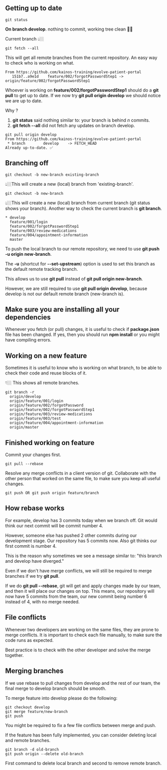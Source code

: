 ## Getting up to date

```
git status
```
**On branch develop**. nothing to commit, working tree clean 👌🏽

Current branch 👆🏼

```
git fetch --all
```
This will get all remote branches from the current repository. An easy way to check who is working on what.

```
From https://github.com/kainos-training/evolve-patient-portal
   151b7..a9e1d    feature/002/forgotPasswordStep1 -> origin/feature/002/forgotPasswordStep1
```
Whoever is working on **feature/002/forgotPasswordStep1** should do a **git pull** to get up to date.
If we now try **git pull origin develop** we should notice we are up to date.

Why ?
1. **git status** said nothing similar to: your branch is behind *n* commits.
2. **git fetch --all** did not fetch any updates on branch develop.

```
git pull origin develop
From https://github.com/kainos-training/evolve-patient-portal
 * branch        develop    -> FETCH_HEAD
Already up-to-date. ✅
```

## Branching off

```
git checkout -b new-branch existing-branch
```
👆🏼This will create a new (local) branch from 'existing-branch'.


```
git checkout -b new-branch
```
👆🏼This will create a new (local) branch from current branch (git status shows your branch).
Another way to check the current branch is **git branch**.
```
* develop
  feature/001/login
  feature/002/forgotPasswordStep1
  feature/003/review-medications
  feature/004/appointment-information
  master
```

To push the local branch to our remote repository, we need to use **git push -u origin new-branch**.

The **-u** (shortcut for **--set-upstream**) option is used to set this branch as the default remote tracking branch.

This allows us to use **git pull** instead of **git pull origin new-branch**. 

However, we are still required to use **git pull origin develop**, because develop is not our default remote branch (new-branch is).


## Make sure you are installing all your dependencies

Whenever you fetch (or pull) changes, it is useful to check if **package.json** file has been changed.
If yes, then you should run **npm install** or you might have compiling errors.


## Working on a new feature

Sometimes it is useful to know who is working on what branch, to be able to check their code and reuse blocks of it.

👇🏼 This shows all remote branches. 
```
git branch -r
  origin/develop
  origin/feature/001/login
  origin/feature/002/forgotPassword
  origin/feature/002/forgotPasswordStep1
  origin/feature/003/review-medications
  origin/feature/003/test
  origin/feature/004/appointment-information
  origin/master
```

## Finished working on feature

Commit your changes first.

```
git pull --rebase
```

Resolve any merge conflicts in a client version of git.
Collaborate with the other person that worked on the same file, to make sure you keep all useful changes.

```
git push OR git push origin feature/branch
```

## How rebase works

For example, develop has 3 commits today when we branch off.
Git would think our next commit will be commit number 4.

However, someone else has pushed 2 other commits during our development stage.
Our repository has 5 commits now. Also git thinks our first commit is number 4.

This is the reason why sometimes we see a message similar to: "this branch and develop have diverged."

Even if we don't have merge conflicts, we will still be required to merge branches if we try **git pull**.

If we do **git pull --rebase**, git will get and apply changes made by our team, and then it will place our changes on top.
This means, our repository will now have 5 commits from the team, our new commit being number 6 instead of 4, with no merge needed.

## File conflicts

Whenever two developers are working on the same files, they are prone to merge conflicts.
It is important to check each file manually, to make sure the code runs as expected.

Best practice is to check with the other developer and solve the merge together.

## Merging branches

If we use rebase to pull changes from develop and the rest of our team, the final merge to develop branch should be smooth.

To merge feature into develop please do the following:
```
git checkout develop
git merge feature/new-branch
git push
```

You might be required to fix a few file conflicts between merge and push.

If the feature has been fully implemented, you can consider deleting local and remote branches.

```
git branch -d old-branch
git push origin --delete old-branch
```

First command to delete local branch and second to remove remote branch.
